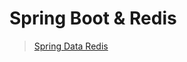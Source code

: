 # Spring Boot & Redis

> [Spring Data Redis](https://docs.spring.io/spring-data/redis/docs/current/reference/html/)

